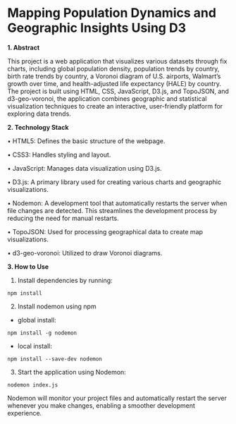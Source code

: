<h1>Mapping Population Dynamics and Geographic Insights Using D3</h1>


**1. Abstract**

This project is a web application that visualizes various datasets through fix charts, including global population density, population trends by country, birth rate trends by country, a Voronoi diagram of U.S. airports, Walmart’s growth over time, and health-adjusted life expectancy (HALE) by country. The project is built using HTML, CSS, JavaScript, D3.js, and TopoJSON, and d3-geo-voronoi, the application combines geographic and statistical visualization techniques to create an interactive, user-friendly platform for exploring data trends.



**2. Technology Stack**

•	HTML5: Defines the basic structure of the webpage.

•	CSS3: Handles styling and layout.

•	JavaScript: Manages data visualization using D3.js.

•	D3.js: A primary library used for creating various charts and geographic visualizations.

•	Nodemon: A development tool that automatically restarts the server when file changes are detected. This streamlines the development process by reducing the need for manual restarts.

•	TopoJSON: Used for processing geographical data to create map visualizations.

•	d3-geo-voronoi: Utilized to draw Voronoi diagrams.



**3. How to Use**

1. Install dependencies by running:
```
npm install
```

2. Install nodemon using npm
- global install:
```
npm install -g nodemon
```

- local install:
```
npm install --save-dev nodemon
```

3. Start the application using Nodemon:
```
nodemon index.js
```

Nodemon will monitor your project files and automatically restart the server whenever you make changes, enabling a smoother development experience.